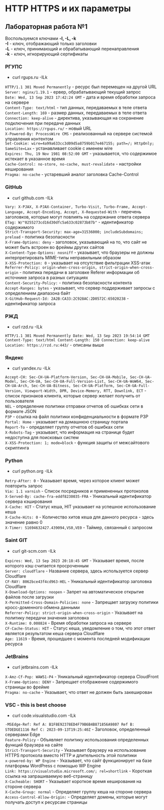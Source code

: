 # HTTP HTTPS и их параметры
## Лабораторная работа №1
Воспользуемся ключами **-I, -L, -k**  
**-I** - ключ, отображающий только заголовки  
**-L** - ключ, принимающий и обрабатывающий перенаправления  
**-k** - ключ, игнорирующий сертификаты

### РГУПС
* curl rgups.ru -ILk

`HTTP/1.1 301 Moved Permanently` - ресурс был перемещен на другой URL  
`Server: nginx/1.19.1` - ервер, обрабатывающий текущий запрос  
`Date: Wed, 13 Sep 2023 17:42:24 GMT` - дата и время обработки запроса на сервере  
`Content-Type: text/html` - тип данных, передаваемых в теле ответа  
`Content-Length: 169` - размер данных, передаваемых в теле ответа  
`Connection: keep-alive` - директива, указывающая на сохранение подключения при передаче данных  
`Location: https://rgups.ru/` - новый URL  
`X-Powered-By: ProcessWire CMS` - реализованный на сервере системой управления контентом  
`Set-Cookie: wire=4a99a633cc3d09d5a8759b017e467155; path=/; HttpOnly; SameSite=Lax` - устанавливает cookie с именем wire  
`Expires: Thu, 19 Nov 1981 08:52:00 GMT` - указывается, что содержимое истекает в указанное время  
`Cache-Control: no-store, no-cache, must-revalidate` - настройки кеширования  
`Pragma: no-cache` - устаревший аналог заголовка Cache-Control  

### GitHub
* curl github.com -ILk

`Vary: X-PJAX, X-PJAX-Container, Turbo-Visit, Turbo-Frame, Accept-Language, Accept-Encoding, Accept, X-Requested-With` - перечень заголовков, которые могут повлиять на содержание ответа сервера  
`ETag: W/"0255273cd16d30dfc5a633c02873b87b"` - идентификатор содержимого   
`Strict-Transport-Security: max-age=31536000; includeSubdomains; preload` - политика безопасности  
`X-Frame-Options: deny` - заголовок, указывающий на то, что сайт не может быть встроен во фреймы других сайтов  
`X-Content-Type-Options: nosniff` - указывает, что браузеры не должны интерпретировать MIME-типы неправильным образом  
`X-XSS-Protection: 0` - указывает на отсутствие фильтрации XSS-атак  
`Referrer-Policy: origin-when-cross-origin, strict-origin-when-cross-origin` - политика передачи в заголовке Referer информации об источнике запроса в разных ситуациях  
`Content-Security-Policy:` - политика безопасности контента  
`Accept-Ranges: bytes` - указывает, что сервер поддерживает запросы с определением диапазона байт  
`X-GitHub-Request-Id: 2A2B:CA33:2C928AC:2D0572C:65020238` - идентификатор запроса  

### РЖД
* curl rzd.ru -ILk

`HTTP/1.1 301 Moved Permanently
Date: Wed, 13 Sep 2023 19:54:14 GMT
Content-Type: text/html
Content-Length: 150
Connection: keep-alive
Location: https://rzd.ru:443/` - описаны выше

### Яндекс
* curl yandex.ru -ILk

`Accept-CH: Sec-CH-UA-Platform-Version, Sec-CH-UA-Mobile, Sec-CH-UA-Model, Sec-CH-UA, Sec-CH-UA-Full-Version-List, Sec-CH-UA-WoW64, Sec-CH-UA-Arch, Sec-CH-UA-Bitness, Sec-CH-UA-Platform, Sec-CH-UA-Full-Version, Viewport-Width, DPR, Device-Memory, RTT, Downlink, ECT` - список признаков клиента, которые сервер желает получить от пользователя  
`NEL` - определение политики отправки отчетов об ошибках сети в формате JSON  
`P3P` - ссылка на файл политики конфиденциальности в формате P3P  
`Portal: Home` - указывает на домашнюю страницу портала  
`Report-To` - определяет группу отчетов об ошибках сети  
`X-Robots-Tag` - указывает, что информация на странице будет недоступна для поисковых систем  
`X-XSS-Protection: 1; mode=block` - функция защиты от межсайтового скриптинга  

### Python
* curl python.org -ILk

`Retry-After: 0` - Указывает время, через которое клиент может повторить запрос  
`Via: 1.1 varnish` - Список посредников и примененных протоколов  
`X-Served-By: cache-fra-eddf8230035-FRA` - Уникальный идентификатор сервера кэширования  
`X-Cache: HIT` - Статус кеша, HIT указывает на успешное использование кеша  
`X-Cache-Hits: 0` - Количество хитов кеша для данного ресурса - здесь значение равно 0  
`X-Timer: S1694632427.439094,VS0,VE0` - Таймер, связанный с запросом  

### Saint GIT
* curl git-scm.com -ILk

`Expires: Wed, 13 Sep 2023 20:18:45 GMT` - Указывает время, после которого кэш считается просроченным  
`Server: cloudflare` - Название сервера, здесь используется сервер Cloudflare  
`CF-RAY: 8062bce43f4cd963-HEL` - Уникальный идентификатор заголовка Cloudflare  
`X-Download-Options: noopen` - Запрет на автоматическое открытие файлов после загрузки  
`X-Permitted-Cross-Domain-Policies: none` - Запрещает загрузку политики кросс-доменного обмена данными  
`Referrer-Policy: strict-origin-when-cross-origin` - Указывает на политику передачи значения заголовка  
`X-Runtime: 0.008824` - Время обработки запроса на сервере  
`CF-Cache-Status: HIT` - Статус кеша, уведомление о том, что этот ответ является результатом кеша сервера Cloudflare  
`Age: 11619` - Время, прошедшее с момента последней модификации ресурса  

### JetBrains
* curl jetbrains.com -ILk

`X-Amz-Cf-Pop: WAW51-P4` - Уникальный идентификатор сервера CloudFront  
`X-Frame-Options: DENY` - Запрещает отображение содержимого страницы во фрейме  
`Pragma: no-cache` - Указывает, что ответ не должен быть закеширован  

### VSC - this is best choose
* curl code.visualstudio.com -ILk

`-MSEdge-Ref: Ref A: B1F8E92378ED4F79B6B4B871856A9807 Ref B: STOEDGE1116 Ref C: 2023-09-13T19:25:40Z` - Заголовок, определенный серверами Edge  
`Feature-Policy` - Объявляет политику использования определенных функций браузера на сайте  
`Strict-Transport-Security` - Указывает браузеру на использование HTTPS протокола вместо HTTP и длительность этой политики  
`x-powered-by: WP Engine` - Указывает, что сайт функционирует на базе платформы WordPress с помощью WP Engine  
`Link: https://visualstudio.microsoft.com/; rel=shortlink` - Короткая ссылка на запрашиваемую веб-страницу  
`X-Cacheable: SHORT` - Указывает короткое время кеширования на стороне сервера  
`X-Cache-Group: normal` - Определяет группу кеша на стороне сервера  
`Access-Control-Allow-Origin:` - Определяет домены, которые могут получать доступ к ресурсам страницы  
